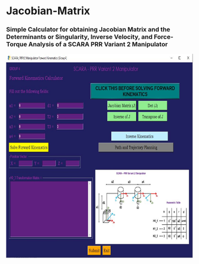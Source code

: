 # Jacobian-Matrix

### Simple Calculator for obtaining Jacobian Matrix and the Determinants or Singularity, Inverse Velocity, and Force-Torque Analysis of a SCARA PRR Variant 2 Manipulator

<img src="Image/JM_SCARA.JPG" width="750" height="550">
